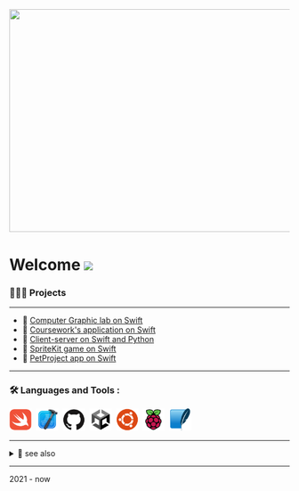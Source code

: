 
<div id="header" align="center">
  <img src="https://c1.wallpaperflare.com/preview/666/372/57/cherry-blossom-cherry-twig-cherry-petals-nature.jpg" height=400" width="1000"/>
</div>
<h1>
  Welcome
  <img src="https://media.giphy.com/media/hvRJCLFzcasrR4ia7z/giphy.gif" width="30px"/>
</h1>

### 🧑🏼‍💻 Projects
-------

*  [Computer Graphic lab on Swift](https://github.com/Uladz1slau/JENEVA)
*  [Coursework's application on Swift](https://github.com/Uladz1slau/JENEVA)
*  [Client-server on Swift and Python]( https://github.com/Uladz1slau/simply-client-server-with-python-and-swift)
*  [SpriteKit game on Swift](https://github.com/Uladz1slau/JENEVA)                                                                                    
*  [PetProject app on Swift](https://github.com/Uladz1slau/JENEVA)

                                                        
------

                                                                                    
### :hammer_and_wrench: Languages and Tools :
<img src="https://github.com/devicons/devicon/blob/master/icons/swift/swift-original.svg" title="Swift" alt="Swift" width="40" height="40"/>&nbsp;         <img src="https://github.com/devicons/devicon/blob/master/icons/xcode/xcode-original.svg" title="Xcode" alt="Xcode" width="40" height="40"/>&nbsp;         <img src="https://github.com/devicons/devicon/blob/master/icons/github/github-original.svg" title="GitHub" alt="Github" width="40" height="40"/>&nbsp;     <img src="https://github.com/devicons/devicon/blob/master/icons/unity/unity-original.svg" title="Unity" alt="Unity" width="40" height="40"/>&nbsp;          <img src="https://github.com/devicons/devicon/blob/master/icons/ubuntu/ubuntu-plain.svg" title="Ubuntu" alt="Ubuntu" width="40" height="40"/>&nbsp; 
<img src="https://github.com/devicons/devicon/blob/master/icons/raspberrypi/raspberrypi-original.svg" title="Raspberrypi" alt="Raspberrypi" width="40" height="40"/>&nbsp; 
<img src="https://github.com/devicons/devicon/blob/master/icons/sqlite/sqlite-original.svg" title="sqlLite" alt="sqlLite" width="40" height="40"/>&nbsp; 

------
                                                                                                                                          
<details>
<summary>🔗 see also </summary>

* [Unity 3d game](https://github.com/Uladz1slau/JENEVA)
* [Solo Unity 2d game](https://github.com/Uladz1slau/Drift_Phonk)

</details>
                                     
------
                                                                                   
2021 - now
